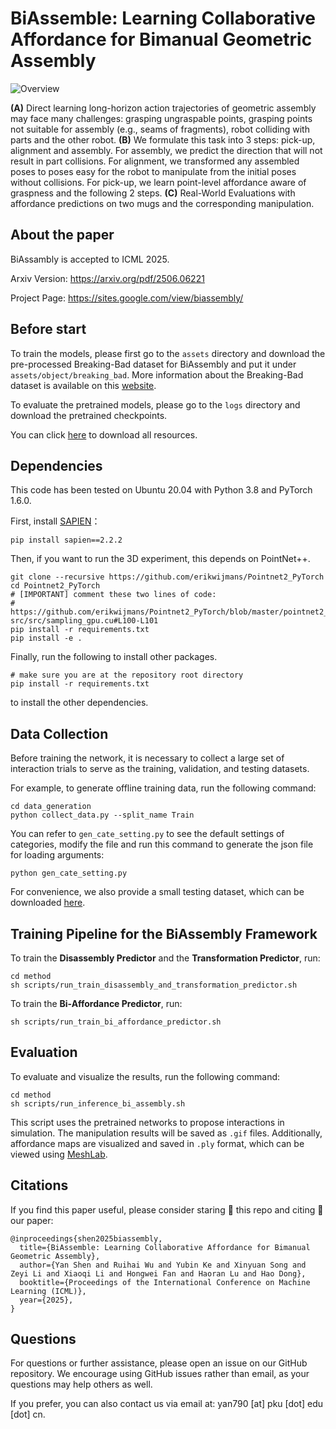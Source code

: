 # BiAssemble: Learning Collaborative Affordance for Bimanual Geometric Assembly

![Overview](./img/teaser.jpeg)

**(A)** Direct learning long-horizon action trajectories of geometric assembly may face many challenges: grasping ungraspable points, grasping points not suitable for assembly (e.g., seams of fragments), robot colliding with parts and the other robot. **(B)** We formulate this task into 3 steps: pick-up, alignment and assembly. For assembly, we predict the direction that will not result in part collisions. For alignment, we transformed any assembled poses to poses easy for the robot to manipulate from the initial poses without collisions. For pick-up, we learn point-level affordance aware of graspness and the following 2 steps. **(C)** Real-World Evaluations with affordance predictions on two mugs and the corresponding manipulation.



## About the paper

BiAssambly is accepted to ICML 2025.

Arxiv Version: https://arxiv.org/pdf/2506.06221

Project Page: https://sites.google.com/view/biassembly/



## Before start

To train the models, please first go to the `assets` directory and download the pre-processed Breaking-Bad dataset for BiAssembly and put it under `assets/object/breaking_bad`.
More information about the Breaking-Bad dataset is available on this [website](https://breaking-bad-dataset.github.io).

To evaluate the pretrained models, please go to the `logs` directory and download the pretrained checkpoints.

You can click [here](https://mirrors.pku.edu.cn/dl-release/BiAssembly_ICML2025/) to download all resources.

## Dependencies

This code has been tested on Ubuntu 20.04 with Python 3.8 and PyTorch 1.6.0.

First, install [SAPIEN](**https://sapien.ucsd.edu**)：

    pip install sapien==2.2.2


Then, if you want to run the 3D experiment, this depends on PointNet++.

    git clone --recursive https://github.com/erikwijmans/Pointnet2_PyTorch
    cd Pointnet2_PyTorch
    # [IMPORTANT] comment these two lines of code:
    #   https://github.com/erikwijmans/Pointnet2_PyTorch/blob/master/pointnet2_ops_lib/pointnet2_ops/_ext-src/src/sampling_gpu.cu#L100-L101
    pip install -r requirements.txt
    pip install -e .

Finally, run the following to install other packages.

    # make sure you are at the repository root directory
    pip install -r requirements.txt

to install the other dependencies.

## Data Collection

Before training the network, it is necessary to collect a large set of interaction trials to serve as the training, validation, and testing datasets.

For example, to generate offline training data, run the following command:

    cd data_generation
    python collect_data.py --split_name Train

You can refer to `gen_cate_setting.py` to see the default settings of categories, modify the file and run this command to generate the json file for loading arguments:

    python gen_cate_setting.py

For convenience, we also provide a small testing dataset, which can be downloaded [here](https://mirrors.pku.edu.cn/dl-release/BiAssembly_ICML2025/).

## Training Pipeline for the BiAssembly Framework

To train the **Disassembly Predictor** and the **Transformation Predictor**, run:

    cd method
    sh scripts/run_train_disassembly_and_transformation_predictor.sh

To train the **Bi-Affordance Predictor**, run:

    sh scripts/run_train_bi_affordance_predictor.sh

## Evaluation

To evaluate and visualize the results, run the following command:

    cd method
    sh scripts/run_inference_bi_assembly.sh

This script uses the pretrained networks to propose interactions in simulation. The manipulation results will be saved as `.gif` files. Additionally, affordance maps are visualized and saved in `.ply` format, which can be viewed using [MeshLab](https://www.meshlab.net/).

## Citations

If you find this paper useful, please consider staring 🌟 this repo and citing 📑 our paper:

```
@inproceedings{shen2025biassembly,
  title={BiAssemble: Learning Collaborative Affordance for Bimanual Geometric Assembly},
  author={Yan Shen and Ruihai Wu and Yubin Ke and Xinyuan Song and Zeyi Li and Xiaoqi Li and Hongwei Fan and Haoran Lu and Hao Dong},
  booktitle={Proceedings of the International Conference on Machine Learning (ICML)},
  year={2025},
}
```

## Questions

For questions or further assistance, please open an issue on our GitHub repository. We encourage using GitHub issues rather than email, as your questions may help others as well.

If you prefer, you can also contact us via email at: yan790 [at] pku [dot] edu [dot] cn.



